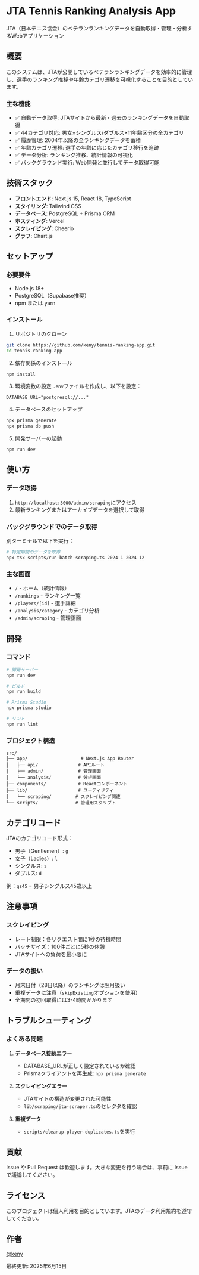 # JTA Tennis Ranking Analysis App

JTA（日本テニス協会）のベテランランキングデータを自動取得・管理・分析するWebアプリケーション

## 概要

このシステムは、JTAが公開しているベテランランキングデータを効率的に管理し、選手のランキング推移や年齢カテゴリ遷移を可視化することを目的としています。

### 主な機能

- ✅ 自動データ取得: JTAサイトから最新・過去のランキングデータを自動取得
- ✅ 44カテゴリ対応: 男女×シングルス/ダブルス×11年齢区分の全カテゴリ
- ✅ 履歴管理: 2004年以降の全ランキングデータを蓄積
- ✅ 年齢カテゴリ遷移: 選手の年齢に応じたカテゴリ移行を追跡
- ✅ データ分析: ランキング推移、統計情報の可視化
- ✅ バックグラウンド実行: Web開発と並行してデータ取得可能

## 技術スタック

- **フロントエンド**: Next.js 15, React 18, TypeScript
- **スタイリング**: Tailwind CSS
- **データベース**: PostgreSQL + Prisma ORM
- **ホスティング**: Vercel
- **スクレイピング**: Cheerio
- **グラフ**: Chart.js

## セットアップ

### 必要要件

- Node.js 18+
- PostgreSQL（Supabase推奨）
- npm または yarn

### インストール

1. リポジトリのクローン
```bash
git clone https://github.com/keny/tennis-ranking-app.git
cd tennis-ranking-app
```

2. 依存関係のインストール
```bash
npm install
```

3. 環境変数の設定
`.env`ファイルを作成し、以下を設定：
```
DATABASE_URL="postgresql://..."
```

4. データベースのセットアップ
```bash
npx prisma generate
npx prisma db push
```

5. 開発サーバーの起動
```bash
npm run dev
```

## 使い方

### データ取得

1. `http://localhost:3000/admin/scraping`にアクセス
2. 最新ランキングまたはアーカイブデータを選択して取得

### バックグラウンドでのデータ取得

別ターミナルで以下を実行：
```bash
# 特定期間のデータを取得
npx tsx scripts/run-batch-scraping.ts 2024 1 2024 12
```

### 主な画面

- `/` - ホーム（統計情報）
- `/rankings` - ランキング一覧
- `/players/[id]` - 選手詳細
- `/analysis/category` - カテゴリ分析
- `/admin/scraping` - 管理画面

## 開発

### コマンド

```bash
# 開発サーバー
npm run dev

# ビルド
npm run build

# Prisma Studio
npx prisma studio

# リント
npm run lint
```

### プロジェクト構造

```
src/
├── app/                    # Next.js App Router
│   ├── api/               # APIルート
│   ├── admin/             # 管理画面
│   └── analysis/          # 分析画面
├── components/            # Reactコンポーネント
├── lib/                   # ユーティリティ
│   └── scraping/         # スクレイピング関連
└── scripts/              # 管理用スクリプト
```

## カテゴリコード

JTAのカテゴリコード形式：
- 男子（Gentlemen）: `g`
- 女子（Ladies）: `l`
- シングルス: `s`
- ダブルス: `d`

例：`gs45` = 男子シングルス45歳以上

## 注意事項

### スクレイピング

- レート制限：各リクエスト間に1秒の待機時間
- バッチサイズ：100件ごとに5秒の休憩
- JTAサイトへの負荷を最小限に

### データの扱い

- 月末日付（28日以降）のランキングは翌月扱い
- 重複データに注意（`skipExisting`オプションを使用）
- 全期間の初回取得には3-4時間かかります

## トラブルシューティング

### よくある問題

1. **データベース接続エラー**
   - DATABASE_URLが正しく設定されているか確認
   - Prismaクライアントを再生成: `npx prisma generate`

2. **スクレイピングエラー**
   - JTAサイトの構造が変更された可能性
   - `lib/scraping/jta-scraper.ts`のセレクタを確認

3. **重複データ**
   - `scripts/cleanup-player-duplicates.ts`を実行

## 貢献

Issue や Pull Request は歓迎します。大きな変更を行う場合は、事前に Issue で議論してください。

## ライセンス

このプロジェクトは個人利用を目的としています。JTAのデータ利用規約を遵守してください。

## 作者

[@keny](https://github.com/keny)

最終更新: 2025年6月15日